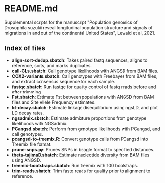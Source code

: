 # README.md

Supplemental scripts for the manuscript "Population genomics of Drosophila suzukii reveal longitudinal population structure and signals of migrations in and out of the continental United States", Lewald et al, 2021.

## Index of files

+ **align-sort-dedup.sbatch**: Takes paired fastq sequences, aligns to reference, sorts, and marks duplicates.
+ **call-GLs.sbatch**: Call genotype likelihoods with ANGSD from BAM files.
+ **COX2-variants.sbatch**: Call genotypes with Freebayes from BAM files, and extract consensus sequence for each sample.
+ **fastqc.sbatch**: Run fastqc for quality control of fastq reads before and after trimming.
+ **Fst.sbatch**: Estimate Fst between populations with ANGSD from BAM files and Site Allele Frequency estimates.
+ **ld-decay.sbatch**: Estimate linkage disequilibrium using ngsLD, and plot LD decay rates.
+ **ngsadmix.sbatch**: Estimate admixture proportions from genotype likelihoods with NGSadmix.
+ **PCangsd.sbatch**: Perform from genotype likelihoods with PCangsd, and call genotypes.
+ **pcangsd-to-treemix.R**: Convert genotype calls from PCangsd into Treemix file format.
+ **prune-snps.py**: Prunes SNPs in beagle format to specified distances.
+ **theta-tajimaD.sbatch**: Estimate nucleotide diversity from BAM files using ANGSD.
+ **treemix-bootstraps.sbatch**: Run treemix with 100 bootstraps.
+ **trim-reads.sbatch**: Trim fastq reads for quality prior to alignment to reference.
